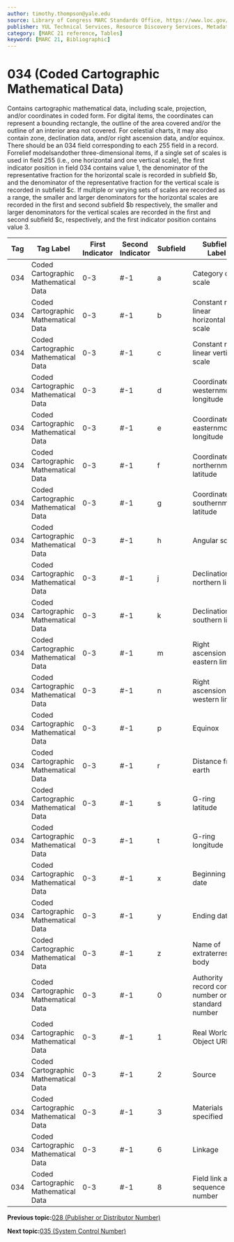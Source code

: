 ```yaml
---
author: timothy.thompson@yale.edu
source: Library of Congress MARC Standards Office, https://www.loc.gov/marc/bibliographic/bd034.html
publisher: YUL Technical Services, Resource Discovery Services, Metadata Services Unit
category: [MARC 21 reference, Tables]
keyword: [MARC 21, Bibliographic]
---
```


# 034 \(Coded Cartographic Mathematical Data\)

Contains cartographic mathematical data, including scale, projection, and/or coordinates in coded form. For digital items, the coordinates can represent a bounding rectangle, the outline of the area covered and/or the outline of an interior area not covered. For celestial charts, it may also contain zone, declination data, and/or right ascension data, and/or equinox. There should be an 034 field corresponding to each 255 field in a record. Forrelief modelsandother three-dimensional items, if a single set of scales is used in field 255 \(i.e., one horizontal and one vertical scale\), the first indicator position in field 034 contains value 1, the denominator of the representative fraction for the horizontal scale is recorded in subfield $b, and the denominator of the representative fraction for the vertical scale is recorded in subfield $c. If multiple or varying sets of scales are recorded as a range, the smaller and larger denominators for the horizontal scales are recorded in the first and second subfield $b respectively, the smaller and larger denominators for the vertical scales are recorded in the first and second subfield $c, respectively, and the first indicator position contains value 3.

|Tag|Tag Label|First Indicator|Second Indicator|Subfield|Subfield Label|Repeatable|
|---|---------|---------------|----------------|--------|--------------|----------|
|034|Coded Cartographic Mathematical Data|0-3|\#-1|a|Category of scale|F|
|034|Coded Cartographic Mathematical Data|0-3|\#-1|b|Constant ratio linear horizontal scale|T|
|034|Coded Cartographic Mathematical Data|0-3|\#-1|c|Constant ratio linear vertical scale|T|
|034|Coded Cartographic Mathematical Data|0-3|\#-1|d|Coordinates - westernmost longitude|F|
|034|Coded Cartographic Mathematical Data|0-3|\#-1|e|Coordinates - easternmost longitude|F|
|034|Coded Cartographic Mathematical Data|0-3|\#-1|f|Coordinates - northernmost latitude|F|
|034|Coded Cartographic Mathematical Data|0-3|\#-1|g|Coordinates - southernmost latitude|F|
|034|Coded Cartographic Mathematical Data|0-3|\#-1|h|Angular scale|T|
|034|Coded Cartographic Mathematical Data|0-3|\#-1|j|Declination - northern limit|F|
|034|Coded Cartographic Mathematical Data|0-3|\#-1|k|Declination - southern limit|F|
|034|Coded Cartographic Mathematical Data|0-3|\#-1|m|Right ascension - eastern limit|F|
|034|Coded Cartographic Mathematical Data|0-3|\#-1|n|Right ascension - western limit|F|
|034|Coded Cartographic Mathematical Data|0-3|\#-1|p|Equinox|F|
|034|Coded Cartographic Mathematical Data|0-3|\#-1|r|Distance from earth|F|
|034|Coded Cartographic Mathematical Data|0-3|\#-1|s|G-ring latitude|T|
|034|Coded Cartographic Mathematical Data|0-3|\#-1|t|G-ring longitude|T|
|034|Coded Cartographic Mathematical Data|0-3|\#-1|x|Beginning date|F|
|034|Coded Cartographic Mathematical Data|0-3|\#-1|y|Ending date|F|
|034|Coded Cartographic Mathematical Data|0-3|\#-1|z|Name of extraterrestrial body|F|
|034|Coded Cartographic Mathematical Data|0-3|\#-1|0|Authority record control number or standard number|T|
|034|Coded Cartographic Mathematical Data|0-3|\#-1|1|Real World Object URI|T|
|034|Coded Cartographic Mathematical Data|0-3|\#-1|2|Source|F|
|034|Coded Cartographic Mathematical Data|0-3|\#-1|3|Materials specified|F|
|034|Coded Cartographic Mathematical Data|0-3|\#-1|6|Linkage|F|
|034|Coded Cartographic Mathematical Data|0-3|\#-1|8|Field link and sequence number|T|

**Previous topic:**[028 \(Publisher or Distributor Number\)](../tables/028_bib_table.md)

**Next topic:**[035 \(System Control Number\)](../tables/035_bib_table.md)

